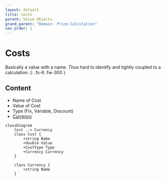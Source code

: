 ```yaml
---
layout: default
title: Costs
parent: Value Objects
grand_parent: "Domain: Price-Calculation"
nav_order: 1
---
```


# Costs

Basically a value with a name. Thus hard to identify and tightly coupled to a calculation.
{: .fs-6 .fw-300 }

## Content

* Name of Cost
* Value of Cost
* Type (Fix, Variable, Discount)
* [Currency](./currency.md)

```mermaid
classDiagram
    Cost ..> Currency
    class Cost {
        +string Name
        +double Value
        +CostType Type
        +Currency Currency
    }

    class Currency {
        +string Name
    }
```